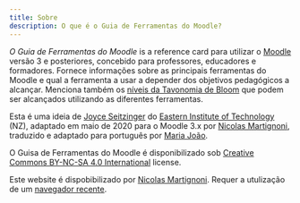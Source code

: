 ```yaml
---
title: Sobre
description: O que é o Guia de Ferramentas do Moodle?
---
```


_O Guia de Ferramentas do Moodle_ is a reference card para utilizar o [Moodle][moodle] versão 3 e posteriores, concebido para professores, educadores e formadores. Fornece informações sobre as principais ferramentas do Moodle e qual a ferramenta a usar a depender dos objetivos pedagógicos a alcançar. Menciona também os [níveis da Tavonomia de Bloom][bloom] que podem ser alcançados utilizando as diferentes ferramentas.

Esta é uma ideia de [Joyce Seitzinger](https://www.joyceseitzinger.com/) do [Eastern Institute of Technology](https://www.eit.ac.nz/) (NZ), adaptado em maio de 2020 para o Moodle 3.x por [Nicolas Martignoni][nm], traduzido e adaptado para português por [Maria João](https://x.com/etutoria).

O Guisa de Ferramentas do Moodle é disponibilizado sob [Creative Commons BY-NC-SA 4.0 International][cc] license.

Este website é dispobibilizado por [Nicolas Martignoni][nm]. Requer a utulização de um [navegador recente][browser].

 [moodle]: https://moodle.org/
 [bloom]: https://pt.wikipedia.org/wiki/Taxonomia_dos_objetivos_educacionais
 [cc]: https://creativecommons.org/licenses/by-nc-sa/4.0/
 [browser]: https://browsehappy.com/
 [nm]: https://blog.martignoni.net/a-propos/
